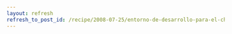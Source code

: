 ```yaml
---
layout: refresh
refresh_to_post_id: /recipe/2008-07-25/entorno-de-desarrollo-para-el-chumby
---
```

